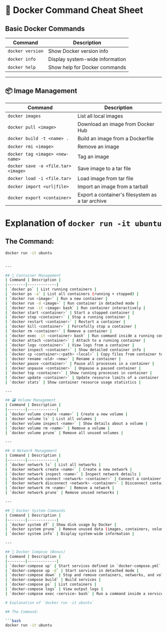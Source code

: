# 🐳 Docker Command Cheat Sheet




## Basic Docker Commands
| Command | Description |
|--------|-------------|
| `docker version` | Show Docker version info |
| `docker info` | Display system-wide information |
| `docker help` | Show help for Docker commands |

---

## 📦 Image Management
| Command | Description |
|--------|-------------|
| `docker images` | List all local images |
| `docker pull <image>` | Download an image from Docker Hub |
| `docker build -t <name> .` | Build an image from a Dockerfile |
| `docker rmi <image>` | Remove an image |
| `docker tag <image> <new-name>` | Tag an image |
| `docker save -o <file.tar> <image>` | Save image to a tar file |
| `docker load -i <file.tar>` | Load image from tar file |
| `docker import <url\|file>` | Import an image from a tarball |
| `docker export <container>` | Export a container's filesystem as a tar archive |

# Explanation of `docker run -it ubuntu`

## The Command:

```bash
docker run -it ubuntu


---

## 🚀 Container Management
| Command | Description |
|--------|-------------|
| `docker ps` | List running containers |
| `docker ps -a` | List all containers (running + stopped) |
| `docker run <image>` | Run a new container |
| `docker run -d <image>` | Run container in detached mode |
| `docker run -it <image> bash` | Run container interactively |
| `docker start <container>` | Start a stopped container |
| `docker stop <container>` | Stop a running container |
| `docker restart <container>` | Restart a container |
| `docker kill <container>` | Forcefully stop a container |
| `docker rm <container>` | Remove a container |
| `docker exec -it <container> bash` | Run command inside a running container |
| `docker attach <container>` | Attach to a running container |
| `docker logs <container>` | View logs from a container |
| `docker inspect <container>` | Show detailed container info |
| `docker cp <container>:<path> <local>` | Copy files from container to host |
| `docker rename <old> <new>` | Rename a container |
| `docker pause <container>` | Pause all processes in a container |
| `docker unpause <container>` | Unpause a paused container |
| `docker top <container>` | Show running processes in container |
| `docker update <container>` | Update resource limits of a container |
| `docker stats` | Show container resource usage statistics |

---

## 🗃️ Volume Management
| Command | Description |
|--------|-------------|
| `docker volume create <name>` | Create a new volume |
| `docker volume ls` | List all volumes |
| `docker volume inspect <name>` | Show details about a volume |
| `docker volume rm <name>` | Remove a volume |
| `docker volume prune` | Remove all unused volumes |

---

## 🌐 Network Management
| Command | Description |
|--------|-------------|
| `docker network ls` | List all networks |
| `docker network create <name>` | Create a new network |
| `docker network inspect <name>` | Inspect network details |
| `docker network connect <network> <container>` | Connect a container to a network |
| `docker network disconnect <network> <container>` | Disconnect container from network |
| `docker network rm <name>` | Remove a network |
| `docker network prune` | Remove unused networks |

---

## 🔧 Docker System Commands
| Command | Description |
|--------|-------------|
| `docker system df` | Show disk usage by Docker |
| `docker system prune` | Remove unused data (images, containers, volumes, etc.) |
| `docker system info` | Display system-wide information |

---

## 🐳 Docker Compose (Bonus)
| Command | Description |
|--------|-------------|
| `docker-compose up` | Start services defined in `docker-compose.yml` |
| `docker-compose up -d` | Start services in detached mode |
| `docker-compose down` | Stop and remove containers, networks, and volumes |
| `docker-compose build` | Build services |
| `docker-compose ps` | List containers |
| `docker-compose logs` | View output logs |
| `docker-compose exec <service> bash` | Run a command inside a service container |

# Explanation of `docker run -it ubuntu`

## The Command:

```bash
docker run -it ubuntu

